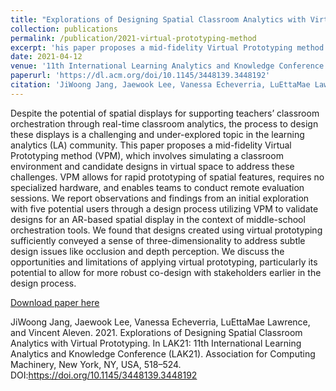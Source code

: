 ```yaml
---
title: "Explorations of Designing Spatial Classroom Analytics with Virtual Prototyping"
collection: publications
permalink: /publication/2021-virtual-prototyping-method
excerpt: 'his paper proposes a mid-fidelity Virtual Prototyping method (VPM), which involves simulating a classroom environment and candidate designs in virtual space to address challenges in prototyping for AR contexts.'
date: 2021-04-12
venue: '11th International Learning Analytics and Knowledge Conference (LAK21)'
paperurl: 'https://dl.acm.org/doi/10.1145/3448139.3448192'
citation: 'JiWoong Jang, Jaewook Lee, Vanessa Echeverria, LuEttaMae Lawrence, and Vincent Aleven. 2021. Explorations of Designing Spatial Classroom Analytics with Virtual Prototyping. In LAK21: 11th International Learning Analytics and Knowledge Conference (LAK21). Association for Computing Machinery, New York, NY, USA, 518–524. DOI:https://doi.org/10.1145/3448139.3448192'
---
```

Despite the potential of spatial displays for supporting teachers’ classroom orchestration through real-time classroom analytics, the process to design these displays is a challenging and under-explored topic in the learning analytics (LA) community. This paper proposes a mid-fidelity Virtual Prototyping method (VPM), which involves simulating a classroom environment and candidate designs in virtual space to address these challenges. VPM allows for rapid prototyping of spatial features, requires no specialized hardware, and enables teams to conduct remote evaluation sessions. We report observations and findings from an initial exploration with five potential users through a design process utilizing VPM to validate designs for an AR-based spatial display in the context of middle-school orchestration tools. We found that designs created using virtual prototyping sufficiently conveyed a sense of three-dimensionality to address subtle design issues like occlusion and depth perception. We discuss the opportunities and limitations of applying virtual prototyping, particularly its potential to allow for more robust co-design with stakeholders earlier in the design process.

[Download paper here](https://dl.acm.org/doi/10.1145/3448139.3448192)

JiWoong Jang, Jaewook Lee, Vanessa Echeverria, LuEttaMae Lawrence, and Vincent Aleven. 2021. Explorations of Designing Spatial Classroom Analytics with Virtual Prototyping. In LAK21: 11th International Learning Analytics and Knowledge Conference (LAK21). Association for Computing Machinery, New York, NY, USA, 518–524. DOI:https://doi.org/10.1145/3448139.3448192